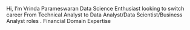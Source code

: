 Hi, I’m Vrinda Parameswaran
Data Science Enthusiast looking to switch career From Technical Analyst to Data Analyst/Data Scientist/Business Analyst roles .
Financial Domain Expertise
